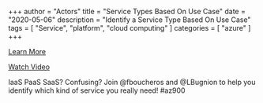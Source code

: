 +++
author = "Actors"
title = "Service Types Based On Use Case"
date = "2020-05-06"
description = "Identify a Service Type Based On Use Case"
tags = [
    "Service",
    "platform",
    "cloud computing"
]
categories = [
    "azure"
]
+++

[Learn More](https://docs.microsoft.com/learn/modules/principles-cloud-computing/5-types-of-cloud-services?WT.mc_id=snackable-social-cxa)

[Watch Video](https://twitter.com/i/status/1260329979704827904)

IaaS PaaS SaaS? Confusing? Join @fboucheros and @LBugnion to help you identify which kind of service you really need! #az900